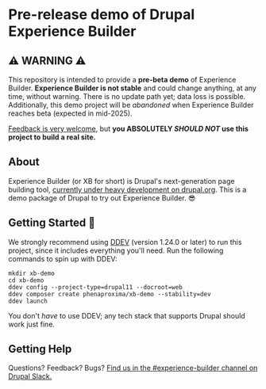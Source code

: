 # Pre-release demo of Drupal Experience Builder

## ⚠️ WARNING ⚠️
This repository is intended to provide a **pre-beta demo** of Experience Builder. **Experience Builder is not stable** and could change anything, at any time, without warning. There is no update path yet; data loss is possible. Additionally, this demo project will be _abandoned_ when Experience Builder reaches beta (expected in mid-2025).

[Feedback is very welcome](https://www.drupal.org/node/add/project-issue/experience_builder), but **you ABSOLUTELY _SHOULD NOT_ use this project to build a real site.**

## About
Experience Builder (or XB for short) is Drupal's next-generation page building tool, [currently under heavy development on drupal.org](https://www.drupal.org/project/experience_builder). This is a demo package of Drupal to try out Experience Builder. 😎

## Getting Started 🚀
We strongly recommend using [DDEV](https://ddev.com/get-started/) (version 1.24.0 or later) to run this project, since it includes everything you'll need. Run the following commands to spin up with DDEV:
```shell
mkdir xb-demo
cd xb-demo
ddev config --project-type=drupal11 --docroot=web
ddev composer create phenaproxima/xb-demo --stability=dev
ddev launch
```
You don't _have_ to use DDEV; any tech stack that supports Drupal should work just fine.

## Getting Help
Questions? Feedback? Bugs? [Find us in the #experience-builder channel on Drupal Slack.](https://drupal.slack.com/archives/C072JMEPUS1)
